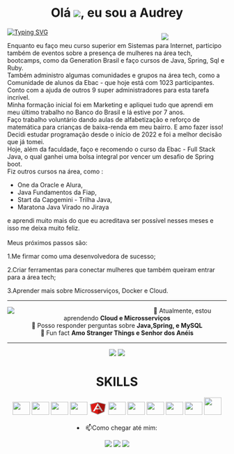 <h1 align="center">Olá  <img src="https://media.giphy.com/media/hvRJCLFzcasrR4ia7z/giphy.gif" width="30px"/>, eu sou a Audrey </h1>

[![Typing SVG](https://readme-typing-svg.demolab.com?font=Fira+Code&pause=1000&color=fd428d&center=true&vCenter=true&width=1000&lines=Dev+Full+stack+com+foco+em+Back-end)](https://git.io/typing-svg)

<img align="right" width="150px" style="margin-top:-20px" src="https://i.imgur.com/6rLgAcq.png"> Enquanto eu faço meu curso superior em Sistemas para Internet, participo também de eventos sobre a presença de mulheres na área tech, bootcamps, como da Generation Brasil e faço cursos de Java, Spring, Sql e Ruby.<br>
  Também  administro algumas comunidades e grupos na área tech, como a Comunidade de alunos da Ebac - que hoje está com 1023 participantes. Conto com a ajuda de outros 9 super administradores para esta tarefa incrível.<br>
  Minha formação inicial foi em Marketing e apliquei tudo que aprendi em meu último trabalho no Banco do Brasil e lá estive por 7 anos. <br>
  Faço trabalho voluntário dando aulas de alfabetização e reforço de matemática para crianças de baixa-renda em meu bairro. E amo fazer isso!<br>
  Decidi estudar programação desde o início de 2022 e foi a melhor decisão que já tomei. <br>
Hoje, além da faculdade, faço e recomendo o curso da Ebac - Full Stack Java, o qual ganhei uma bolsa integral por vencer um desafio de Spring boot. <br>Fiz outros cursos na área, como :

<ul>
  <li>One da Oracle e Alura, </li>
  <li>Java Fundamentos da Fiap,</li>
  <li>Start da Capgemini - Trilha Java,</li>
  <li>Maratona Java Virado no Jiraya</li>
</ul>
    e aprendi muito mais do que eu acreditava ser possível nesses meses e isso me deixa muito feliz. 
    <br><br>
Meus próximos passos são:<br>
<p>1.Me firmar como uma desenvolvedora de sucesso; </p>
<p>2.Criar ferramentas para conectar mulheres que também queiram entrar para a área tech; </p>
<p>3.Aprender mais sobre Microsserviços, Docker e Cloud.</p>

**********

<div align="center">
   <img width="300px" align="left" src="https://i.imgur.com/0FI8zK9.png">
🚀 Atualmente, estou aprendendo <strong>Cloud e Microsserviços</strong><br>
💬 Posso responder perguntas sobre <strong>Java,Spring, e MySQL</strong><br>
🛴 Fun fact <strong>Amo Stranger Things e Senhor dos Anéis</strong></h4> 
</div>

***************	

<div align="center">
  <img height="150em" src="https://github-readme-stats-eight-theta.vercel.app/api?username=Dry-A&show_icons=true&theme=radical&include_all_commits=true&count_private=true"/>
  <img height="150em" src="https://github-readme-stats-eight-theta.vercel.app/api/top-langs/?username=Dry-A&layout=compact&langs_count=8&theme=radical"/>
<div>	

<div>
  <h1 align="center"> SKILLS </h1>
 
 
  <img src="https://cdn.jsdelivr.net/gh/devicons/devicon/icons/java/java-original.svg" height="30" width="40"/>
  <img src="https://cdn.jsdelivr.net/gh/devicons/devicon/icons/spring/spring-original.svg" height="30" width="40"/>
  <img src="https://cdn.jsdelivr.net/gh/devicons/devicon/icons/mysql/mysql-original.svg" height="30" width="40"/>
  <img src="https://cdn.jsdelivr.net/gh/devicons/devicon/icons/mongodb/mongodb-original.svg" height="30" width="40"/>
   <img src="https://github.com/devicons/devicon/blob/v2.15.1/icons/angularjs/angularjs-original.svg" height="30" width="40"/
   <img src="https://cdn.jsdelivr.net/gh/devicons/devicon/icons/html5/html5-original.svg" height="30" width="40"/>
  <img src="https://cdn.jsdelivr.net/gh/devicons/devicon/icons/css3/css3-original.svg" height="30,5" width="40"/>
  <img src="https://cdn.jsdelivr.net/gh/devicons/devicon/icons/javascript/javascript-original.svg" height="30" width="40"/>
  <img src="https://cdn.jsdelivr.net/gh/devicons/devicon/icons/typescript/typescript-original.svg" height="30" width="40"/>
  <img src="https://cdn.jsdelivr.net/gh/devicons/devicon/icons/nodejs/nodejs-original.svg" height="30" width="40"/> 
  <img src="https://cdn.jsdelivr.net/gh/devicons/devicon/icons/react/react-original-wordmark.svg" height="30" width="40"/>
  <img src="https://cdn.jsdelivr.net/gh/devicons/devicon/icons/linux/linux-original.svg" width="40" height="40"/>
</div>
<br> 
  
  
 
<li>📫Como chegar até mim:<br>
 
  <a href="https://linktr.ee/audrey_projetos" target="_blank"><img src="https://img.shields.io/badge/-Linktree-%23E4405F?style=for-the-badge&logo=linktree&logoColor=white" target="_blank"></a>
<a href="https://www.linkedin.com/in/audreyalbuquerque/" target="_blank"><img src="https://img.shields.io/badge/LinkedIn-0077B5?style=for-the-badge&logo=linkedin&logoColor=white" target="_blank"></a>
<a href="https://www.instagram.com/dry.dev/" target="_blank"><img src="https://img.shields.io/badge/-Instagram-%23E4405F?style=for-the-badge&logo=instagram&logoColor=white" target="_blank"></a>
  
  



